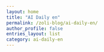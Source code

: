 ```yaml
---
layout: home
title: "AI Daily en"
permalink: /zoli-blog/ai-daily-en/
author_profile: false
entries_layout: list
category: ai-daily-en
---
```

